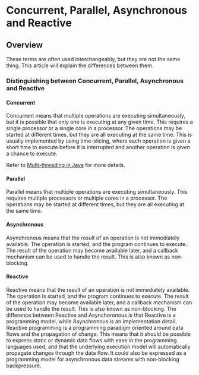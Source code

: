 # Concurrent, Parallel, Asynchronous and Reactive

## Overview

These terms are often used interchangeably, but they are not the same thing. This article will explain the differences between them.

### Distinguishing between Concurrent, Parallel, Asynchronous and Reactive

#### Concurrent

Concurrent means that multiple operations are executing simultaneously, but it is possible that only one is executing at any given time. This requires a single processor or a single core in a processor. The operations may be started at different times, but they are all executing at the same time. This is usually implemented by using time-slicing, where each operation is given a short time to execute before it is interrupted and another operation is given a chance to execute.

Refer to [Multi-threading in Java](./multi-thread-in-java.md) for more details.

#### Parallel

Parallel means that multiple operations are executing simultaneously. This requires multiple processors or multiple cores in a processor. The operations may be started at different times, but they are all executing at the same time.

#### Asynchronous

Asynchronous means that the result of an operation is not immediately available. The operation is started, and the program continues to execute. The result of the operation may become available later, and a callback mechanism can be used to handle the result. This is also known as non-blocking.

#### Reactive

Reactive means that the result of an operation is not immediately available. The operation is started, and the program continues to execute. The result of the operation may become available later, and a callback mechanism can be used to handle the result. This is also known as non-blocking. The difference between Reactive and Asynchoronous is that Reactive is a programming model, while Asynchronous is an implementation detail. Reactive programming is a programming paradigm oriented around data flows and the propagation of change. This means that it should be possible to express static or dynamic data flows with ease in the programming languages used, and that the underlying execution model will automatically propagate changes through the data flow. It could also be expressed as a programming model for asynchronous data streams with non-blocking backpressure.
